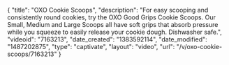 {
    "title": "OXO Cookie Scoops",
    "description": "For easy scooping and consistently round cookies, try the OXO Good Grips Cookie Scoops. Our Small, Medium and Large Scoops all have soft grips that absorb pressure while you squeeze to easily release your cookie dough. Dishwasher safe.",
    "videoid": "7163213",
    "date_created": "1383592114",
    "date_modified": "1487202875",
    "type": "captivate",
    "layout": "video",
    "url": "\/v\/oxo-cookie-scoops\/7163213"
}